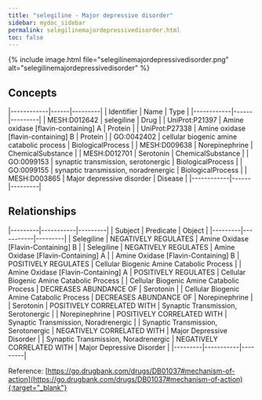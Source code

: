 ```yaml
---
title: "selegiline - Major depressive disorder"
sidebar: mydoc_sidebar
permalink: selegilinemajordepressivedisorder.html
toc: false 
---
```


{% include image.html file="selegilinemajordepressivedisorder.png" alt="selegilinemajordepressivedisorder" %}

## Concepts

|------------|------|---------|
| Identifier | Name | Type    |
|------------|------|---------|
| MESH:D012642 | selegiline | Drug |
| UniProt:P21397 | Amine oxidase [flavin-containing] A | Protein |
| UniProt:P27338 | Amine oxidase [flavin-containing] B | Protein |
| GO:0042402 | cellular biogenic amine catabolic process | BiologicalProcess |
| MESH:D009638 | Norepinephrine | ChemicalSubstance |
| MESH:D012701 | Serotonin | ChemicalSubstance |
| GO:0099153 | synaptic transmission, serotonergic | BiologicalProcess |
| GO:0099155 | synaptic transmission, noradrenergic | BiologicalProcess |
| MESH:D003865 | Major depressive disorder | Disease |
|------------|------|---------|

## Relationships

|---------|-----------|---------|
| Subject | Predicate | Object  |
|---------|-----------|---------|
| Selegiline | NEGATIVELY REGULATES | Amine Oxidase [Flavin-Containing] B |
| Selegiline | NEGATIVELY REGULATES | Amine Oxidase [Flavin-Containing] A |
| Amine Oxidase [Flavin-Containing] B | POSITIVELY REGULATES | Cellular Biogenic Amine Catabolic Process |
| Amine Oxidase [Flavin-Containing] A | POSITIVELY REGULATES | Cellular Biogenic Amine Catabolic Process |
| Cellular Biogenic Amine Catabolic Process | DECREASES ABUNDANCE OF | Serotonin |
| Cellular Biogenic Amine Catabolic Process | DECREASES ABUNDANCE OF | Norepinephrine |
| Serotonin | POSITIVELY CORRELATED WITH | Synaptic Transmission, Serotonergic |
| Norepinephrine | POSITIVELY CORRELATED WITH | Synaptic Transmission, Noradrenergic |
| Synaptic Transmission, Serotonergic | NEGATIVELY CORRELATED WITH | Major Depressive Disorder |
| Synaptic Transmission, Noradrenergic | NEGATIVELY CORRELATED WITH | Major Depressive Disorder |
|---------|-----------|---------|

Reference: [https://go.drugbank.com/drugs/DB01037#mechanism-of-action](https://go.drugbank.com/drugs/DB01037#mechanism-of-action){:target="_blank"}